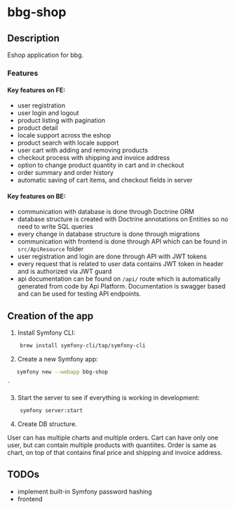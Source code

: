 # bbg-shop

## Description
Eshop application for bbg. 

### Features
#### Key features on FE:
- user registration
- user login and logout
- product listing with pagination
- product detail
- locale support across the eshop
- product search with locale support
- user cart with adding and removing products
- checkout process with shipping and invoice address
- option to change product quantity in cart and in checkout
- order summary and order history
- automatic saving of cart items, and checkout fields in server

#### Key features on BE: 
- communication with database is done through Doctrine ORM
- database structure is created with Doctrine annotations on Entities so no need to write SQL queries
- every change in database structure is done through migrations
- communication with frontend is done through API which can be found in `src/ApiResource` folder
- user registration and login are done through API with JWT tokens
- every request that is related to user data contains JWT token in header and is authorized via JWT guard
- api documentation can be found on `/api/` route which is automatically generated from code by Api Platform. Documentation is swagger based and can be used for testing API endpoints.


## Creation of the app

1. Install Symfony CLI:

```bash
    brew install symfony-cli/tap/symfony-cli
```

2. Create a new Symfony app:

```bash
   symfony new --webapp bbg-shop
```
    `
3. Start the server to see if everything is working in development:

```bash
    symfony server:start
```

4. Create DB structure.

User can has multiple charts and multiple orders. Cart can have only one user, but can contain multiple products with quantiites. Order is same as chart, on top of that contains final price and shipping and invoice address.




## TODOs

- implement built-in Symfony password hashing
- frontend
